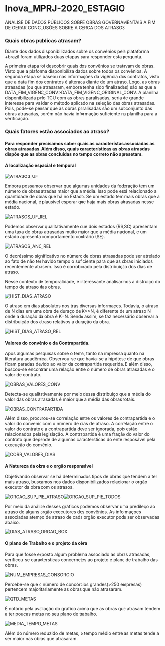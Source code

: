 # Inova_MPRJ-2020_ESTAGIO
ANALISE DE DADOS PÚBLICOS SOBRE OBRAS GOVERNAMENTAIS A FIM DE GERAR CONCLUSÕES SOBRE A CERCA DOS ATRASOS

### Quais obras públicas atrasam?
Diante dos dados disponibilizados sobre os convênios pela plataforma +brazil foram utilizados duas etapas para responder esta pergunta. 
   
   A primeira etapa foi descobrir quais dos convênios se tratavam de obras. Visto que a plaforma disponibiliza dados sobre todos os convẽnios. A segunda etapa se baseou nas informações da vigência dos contratos, visto que a data fim dos contratos é alterada diante de um atraso. Logo, as obras atrasadas (ou que atrasaram, embora tenha sido finalizadas) são as que a DATA_FIM_VIGENC_CONV>DATA_FIM_VIGENC_ORIGINAL_CONV. A planilha disponibilizada pelo TCU com as obras paralisadas, seria de grande interesse para validar o método aplicado na seleção das obras atrasadas. Pois, pode-se pensar que as obras paralisadas são um subconjunto das obras atrasadas, porém não havia informação suficiente na planilha para a verificação.  

### Quais fatores estão associados ao atraso?
#### Para responder precisamos saber quais as característas associadas as obras atrasadas. Além disso, quais características as obras atrasdas dispõe que as obras concluídas no tempo correto não apresetam.
#### A localização espacial e temporal
![ATRASOS_UF](https://github.com/estevanmendes/Inova_MPRJ-2020_ESTAGIO/blob/master/img/OBRAS_ATRASADO_POR_UF.png)

Embora possamos observar que algumas unidades da federação tem um número de obras atradas maior que a média. Isso pode está relacionado a quantidade de obras que há no Estado. Se um estado tem mais obras que a média nacional, é plausível esperar que haja mais obras atrasadas nesse estado.

![ATRASOS_UF_REL](https://github.com/estevanmendes/Inova_MPRJ-2020_ESTAGIO/blob/master/img/OBRAS_ATRASADO_REL_POR_UF.png)

Podemos observar qualitativamente que dois estados (RS,SC) apresentam uma taxa de obras atrasadas muito maior que a média nacional, e um estado apresenta comportamento contrário (SE).

![ATRASOS_ANO_REL](https://github.com/estevanmendes/Inova_MPRJ-2020_ESTAGIO/blob/master/img/OBRAS_ATRASADO_REL_POR_ANO.png)

O decréssimo significativo no número de obras atrasadas pode ser atrelado ao fato de não ter havido tempo o suficiente para que as obras iniciados recentemente atrasem. Isso é corroborado pela distribuição dos dias de atraso.

Nesse contexto de temporalidade, é interessante analisarmos a distruiço do tempo de atraso das obras. 

![HIST_DIAS_ATRASO](https://github.com/estevanmendes/Inova_MPRJ-2020_ESTAGIO/blob/master/img/HISTOGRAMA_DIAS_ATRASADOS.png)

O atraso em dias absolutos nos trás diversas informaçes. Todavia, o atraso de N dias em uma obra de duraço de K>>N, é diferente de um atraso N onde a duração da obra é K=N. Sendo assim, se faz necessário observar a distribuição dos atraso relativos a duração da obra.

![HIST_DIAS_ATRASO_REL](https://github.com/estevanmendes/Inova_MPRJ-2020_ESTAGIO/blob/master/img/HISTOGRAMA_DIAS_ATRASADO_REL.png)

#### Valores do convênio e da Contrapartida.
Após algumas pesquisas sobre o tema, tanto na impressa quanto na literatura acadêmica. Observou-se que havia-se a hipótese de que obras ficam paradas devido ao valor da contrapartida requerida. E além disso, buscou-se encontrar uma relação entre o número de obras atrasadas e o valor de contrato.

![OBRAS_VALORES_CONV](https://github.com/estevanmendes/Inova_MPRJ-2020_ESTAGIO/blob/master/img/HIST_OBRAS_TODOS_VALORES_CONV.png)

Detecta-se qualitativamente por meio dessa distribuiço que a média do valor das obras atrasadas é maior que a média das obras totais.

![OBRAS_CONTRAPARTIDA](https://github.com/estevanmendes/Inova_MPRJ-2020_ESTAGIO/blob/master/img/HIST_CONTRAPARTIDA_CONV.png)

Além disso, procurou-se correlação entre os valores de contrapartida e o valor do convenio com o número de dias de atraso. A correlação entre o valor do contrato e a contrapartida deve ser ignorada, pois estão relacionados pela legislação. A contrapartida é uma fração do valor do contrato que depende de algumas caractersticas do ente resposável pela execução do convênio.

![CORR_VALORES_DIAS](https://github.com/estevanmendes/Inova_MPRJ-2020_ESTAGIO/blob/master/img/CORRELACAO_VALOR_DIAS_ATRASO.png)

#### A Natureza da obra e o orgão responsável
Objetivando observar se há determinados tipos de obras que tendem a ter mais atraso, buscamos nos dados disponibilizados relacionar o orgão executor da obra com os atrasos.

![ORGAO_SUP_PIE_ATRASO](https://github.com/estevanmendes/Inova_MPRJ-2020_ESTAGIO/blob/master/img/RELA%C3%87%C3%82O_ORGAO_EXECUTOR_OBRAS_ATRASADAS_PIE.png)![ORGAO_SUP_PIE_TODOS](https://github.com/estevanmendes/Inova_MPRJ-2020_ESTAGIO/blob/master/img/RELA%C3%87%C3%82O_ORGAO_EXECUTOR_OBRAS_TODAS_PIE.png)

Por meio da análise desses gráficos podemos observar uma predileço ao atraso de alguns orgão executores dos convênios. As informaçoes associadas atempo de atraso de cada orgão executor pode ser observadas abaixo.

![DIAS_ATRASO_ORGAO_BOX](https://github.com/estevanmendes/Inova_MPRJ-2020_ESTAGIO/blob/master/img/DIAS_DE_ATRASO_ORGAO_EXECUTOR_BOXPLOT.png)


#### O plano de Trabalho e o projeto da obra
Para que fosse exposto algum problema associado as obras atrasadas, verificou-se caractersticas concernetes ao projeto e plano de trabalho das obras.

![NUM_EMPRESAS_CONSORCIO](https://github.com/estevanmendes/Inova_MPRJ-2020_ESTAGIO/blob/master/img/NUM_EMPRESAS_CONS.png)

Percebe-se que o número de concórcios grandes(>250 empresas) pertencem majoritariamente as obras que não atrasaram. 

![QTD_METAS](https://github.com/estevanmendes/Inova_MPRJ-2020_ESTAGIO/blob/master/img/QTD_METAS.png)

É notório pela avaliação do gráfico acima que as obras que atrasam tendem a ter poucas metas no seu plano de trabalho.

![MEDIA_TEMPO_METAS](https://github.com/estevanmendes/Inova_MPRJ-2020_ESTAGIO/blob/master/img/MED_TEMPO_METAS.png)

Além do número reduzido de metas, o tempo médio entre as metas tende a ser maior nas obras que atrasaram.

